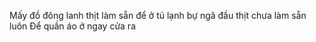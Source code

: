 Mấy đồ đông lanh thịt làm sẵn để ở tủ lạnh bự ngă đầu thịt chưa làm sẵn luôn 
Để quần áo ở ngay cửa ra 




